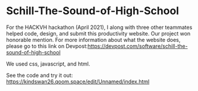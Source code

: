 # Schill-The-Sound-of-High-School

For the HACKVH hackathon (April 2021), I along with three other teammates helped code, design, and submit this productivity website. Our project won honorable mention. For more information about what the website does, please go to this link on Devpost:https://devpost.com/software/schill-the-sound-of-high-school 

We used css, javascript, and html. 

See the code and try it out: https://kindswan26.qoom.space/edit/Unnamed/index.html

